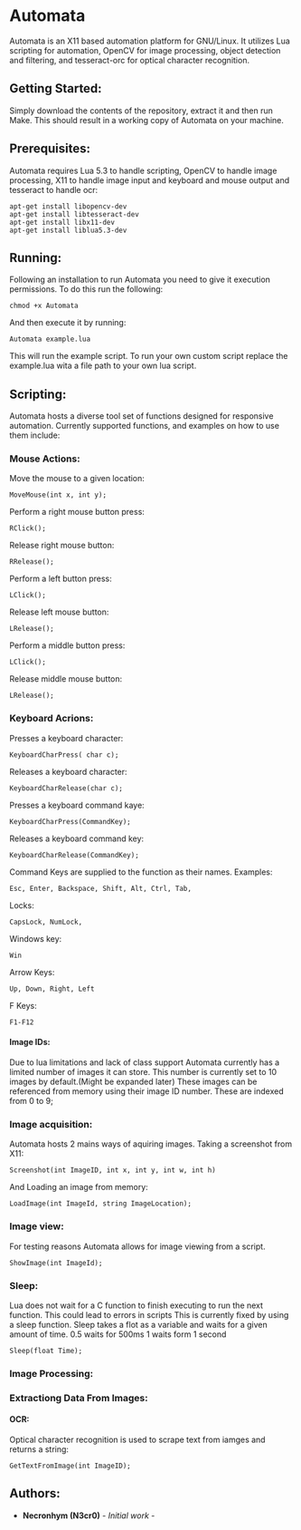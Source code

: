 # Automata

Automata is an X11 based automation platform for GNU/Linux. It utilizes Lua scripting for automation, OpenCV for image processing, object detection and filtering, and tesseract-orc for optical character recognition.

## Getting Started:

Simply download the contents of the repository, extract it and then run Make.
This should result in a working copy of Automata on your machine.

## Prerequisites:

Automata requires Lua 5.3 to handle scripting, OpenCV to handle image processing, X11 to handle image input and keyboard and mouse output and tesseract to handle ocr:

```
apt-get install libopencv-dev
apt-get install libtesseract-dev 
apt-get install libx11-dev
apt-get install liblua5.3-dev
```

## Running:

Following an installation to run Automata you need to give it execution permissions.
To do this run the following:

```
chmod +x Automata
```

And then execute it by running:

```
Automata example.lua
```

This will run the example script. To run your own custom script replace the example.lua wita a file path to your own lua script.

## Scripting:

Automata hosts a diverse tool set of functions designed for responsive automation.
Currently supported functions, and examples on how to use them include:

### Mouse Actions: 

Move the mouse to a given location:
```
MoveMouse(int x, int y);
```
Perform a right mouse button press:
```
RClick();
```
Release right mouse button:
```
RRelease();
```
Perform a left button press:
```
LClick();
```
Release left mouse button:
```
LRelease();
```
Perform a middle button press:
```
LClick();
```
Release middle mouse button:
```
LRelease();
```

### Keyboard Acrions:

Presses a keyboard character:
```
KeyboardCharPress( char c);
```
Releases a keyboard character:
```
KeyboardCharRelease(char c);
```
Presses a keyboard command kaye:
```
KeyboardCharPress(CommandKey);
```
Releases a keyboard command key:
```
KeyboardCharRelease(CommandKey);
```
Command Keys are supplied to the function as their names.
Examples:
```
Esc, Enter, Backspace, Shift, Alt, Ctrl, Tab,
```
Locks:
```
CapsLock, NumLock,
```
Windows key:
```
Win
```
Arrow Keys:
```
Up, Down, Right, Left
```
F Keys:
```
F1-F12
```

#### Image IDs:

Due to lua limitations and lack of class support Automata currently has a limited number of images it can store.
This number is currently set to 10 images by default.(Might be expanded later)
These images can be referenced from memory using their image ID number.
These are indexed from 0 to 9;

### Image acquisition:

Automata hosts 2 mains ways of aquiring images.
Taking a screenshot from X11:
```
Screenshot(int ImageID, int x, int y, int w, int h)
```
And Loading an image from memory:
```
LoadImage(int ImageId, string ImageLocation);
```

### Image view:

For testing reasons Automata allows for image viewing from a script.
```
ShowImage(int ImageId);
```

### Sleep:
 Lua does not wait for a C function to finish executing to run the next function.
This could lead to errors in scripts
This is currently fixed by using a sleep function.
Sleep takes a flot as a variable and waits for a given amount of time.
0.5 waits for 500ms
1 waits form 1 second
```
Sleep(float Time);
```

### Image Processing:


### Extractiong Data From Images:

#### OCR:
Optical character recognition is used to scrape text from iamges and returns a string:
```
GetTextFromImage(int ImageID);
```

## Authors:

* **Necronhym (N3cr0)** - *Initial work* -

